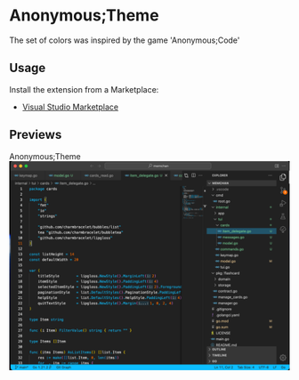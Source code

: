 # Anonymous;Theme

The set of colors was inspired by the game 'Anonymous;Code'

## Usage

Install the extension from a Marketplace:

- [Visual Studio Marketplace](https://marketplace.visualstudio.com/items?itemName=k1gabyt0.anonymous-theme)

## Previews

<summary>Anonymous;Theme</summary>
<img src="https://raw.githubusercontent.com/k1gabyt0/anonymous-theme-vscode/main/assets/Anonymous%3BTheme.png"/>
